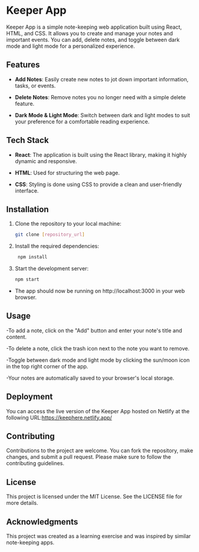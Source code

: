 # Keeper App

Keeper App is a simple note-keeping web application built using React, HTML, and CSS. It allows you to create and manage your notes and important events. You can add, delete notes, and toggle between dark mode and light mode for a personalized experience.

## Features

- **Add Notes**: Easily create new notes to jot down important information, tasks, or events.

- **Delete Notes**: Remove notes you no longer need with a simple delete feature.

- **Dark Mode & Light Mode**: Switch between dark and light modes to suit your preference for a comfortable reading experience.

## Tech Stack

- **React**: The application is built using the React library, making it highly dynamic and responsive.

- **HTML**: Used for structuring the web page.

- **CSS**: Styling is done using CSS to provide a clean and user-friendly interface.

## Installation

1. Clone the repository to your local machine:
   ```bash
   git clone [repository_url]
2. Install the required dependencies:
    ```bash
     npm install
3. Start the development server:
   ```bash
   npm start
  - The app should now be running on http://localhost:3000 in your web browser.

    
  ## Usage

 -To add a note, click on the "Add" button and enter your note's title and content.

 -To delete a note, click the trash icon next to the note you want to remove.

 -Toggle between dark mode and light mode by clicking the sun/moon icon in the top right corner of the app.

 -Your notes are automatically saved to your browser's local storage.

  ## Deployment
  You can access the live version of the Keeper App hosted on Netlify at the following URL:https://keephere.netlify.app/
 ## Contributing
 Contributions to the project are welcome. You can fork the repository, make changes, and submit a pull request. Please make sure to follow the contributing guidelines.

## License
This project is licensed under the MIT License. See the LICENSE file for more details.

## Acknowledgments
This project was created as a learning exercise and was inspired by similar note-keeping apps.
